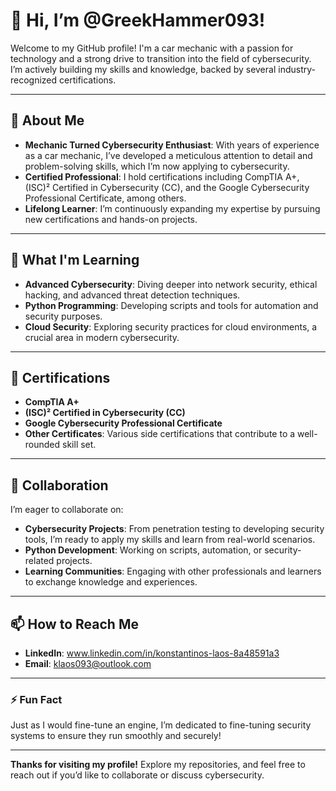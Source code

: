 # 👋 Hi, I’m @GreekHammer093!

Welcome to my GitHub profile! I'm a car mechanic with a passion for technology and a strong drive to transition into the field of cybersecurity. I’m actively building my skills and knowledge, backed by several industry-recognized certifications.

---

## 👀 About Me

- **Mechanic Turned Cybersecurity Enthusiast**: With years of experience as a car mechanic, I’ve developed a meticulous attention to detail and problem-solving skills, which I’m now applying to cybersecurity.
- **Certified Professional**: I hold certifications including CompTIA A+, (ISC)² Certified in Cybersecurity (CC), and the Google Cybersecurity Professional Certificate, among others.
- **Lifelong Learner**: I’m continuously expanding my expertise by pursuing new certifications and hands-on projects.

---

## 🌱 What I'm Learning

- **Advanced Cybersecurity**: Diving deeper into network security, ethical hacking, and advanced threat detection techniques.
- **Python Programming**: Developing scripts and tools for automation and security purposes.
- **Cloud Security**: Exploring security practices for cloud environments, a crucial area in modern cybersecurity.

---

## 🏅 Certifications

- **CompTIA A+**
- **(ISC)² Certified in Cybersecurity (CC)**
- **Google Cybersecurity Professional Certificate**
- **Other Certificates**: Various side certifications that contribute to a well-rounded skill set.

---

## 💞️ Collaboration

I’m eager to collaborate on:

- **Cybersecurity Projects**: From penetration testing to developing security tools, I’m ready to apply my skills and learn from real-world scenarios.
- **Python Development**: Working on scripts, automation, or security-related projects.
- **Learning Communities**: Engaging with other professionals and learners to exchange knowledge and experiences.

---

## 📫 How to Reach Me

- **LinkedIn**: www.linkedin.com/in/konstantinos-laos-8a48591a3
- **Email**: klaos093@outlook.com

---

### ⚡ Fun Fact

Just as I would fine-tune an engine, I’m dedicated to fine-tuning security systems to ensure they run smoothly and securely!

---

**Thanks for visiting my profile!** Explore my repositories, and feel free to reach out if you’d like to collaborate or discuss cybersecurity.
